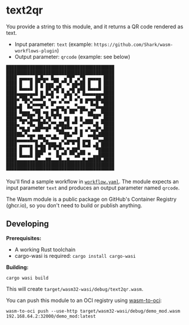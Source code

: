 # text2qr

You provide a string to this module, and it returns a QR code rendered as text.

* Input parameter: `text` (example: `https://github.com/Shark/wasm-workflows-plugin`)
* Output parameter: `qrcode` (example: see below)

```
█████████████████████████████████████████
█████████████████████████████████████████
████ ▄▄▄▄▄ █▄█▄▄ █▄▄  ▄▀█▀ ▄▀█ ▄▄▄▄▄ ████
████ █   █ █▀▄▀▄▄▄▀▀▄▀▀▄▀▄█▄██ █   █ ████
████ █▄▄▄█ █ ▀ ██▀▄█▀▄  ▄█▀▄██ █▄▄▄█ ████
████▄▄▄▄▄▄▄█ █ █▄█ ▀ ▀▄█▄▀▄▀ █▄▄▄▄▄▄▄████
████▄▀██▄▀▄▄▄█▀ ▄▀ ▀ ▄▀ █ ▄▀▄ ▄▄▄▄██▄████
████ ▄ ▀▄▀▄▄▄▄█  █▀ ▀ ▀▀  ▄ ▀ ▀ █▄█ ▀████
████▀█  ▀▀▄▄▄▀ ▀ ▄▄█▀█▄▀▄▄▄▀██▄ ▄▄▀▀█████
████ ▀███▄▄▀█ ▀█ █▄█▄ ▀ ▀▀  ▀  ██▄▄▄▀████
████▀█▄▄▀█▄▄█▀▄▀█ ▀ ▀ ██  █ █ ▄▄▄▀▀ ▄████
████▄ ▀ ▀█▄ ██▀▀▄▀▀▄██▄█ ▀▀ ▄▀▀▀▀▄█ ▀████
████ ▀█▄█ ▄██▀▀█▀ ▀█▄█▀▀▀ █ ▄ ▄▀▄▄█▀▄████
██████▄▀▄▄▄ ▄▄ ▄▄ ▄ ▀▀██▄▀▀ █  ▄▄█▄██████
████▄▄▄▄▄█▄▄▀▀█▄ ▀▀▀ ▄▀▄▄▄▄█ ▄▄▄ ▀▀▄▄████
████ ▄▄▄▄▄ █▄█▄▀███▄█ ▀▀ ▀ █ █▄█ ▄█ █████
████ █   █ █▄██ ▀ ▀▄▀▀▄▀▄██▀▄▄    ▀██████
████ █▄▄▄█ ██▀  ▀  █▄▀▀ ▀▀▄█▀▀ ▀ ▄▄██████
████▄▄▄▄▄▄▄█▄▄▄██▄▄▄█▄▄█▄▄▄▄▄█▄█████▄████
█████████████████████████████████████████
▀▀▀▀▀▀▀▀▀▀▀▀▀▀▀▀▀▀▀▀▀▀▀▀▀▀▀▀▀▀▀▀▀▀▀▀▀▀▀▀▀
```

You'll find a sample workflow in [`workflow.yaml`](workflow.yaml). The module expects an input parameter `text` and produces an output parameter named `qrcode`.

The Wasm module is a public package on GitHub's Container Registry (ghcr.io), so you don't need to build or publish anything.

## Developing

**Prerequisites:**
* A working Rust toolchain
* cargo-wasi is required: `cargo install cargo-wasi`

**Building:**

```shell
cargo wasi build
```

This will create `target/wasm32-wasi/debug/text2qr.wasm`.

You can push this module to an OCI registry using [wasm-to-oci](https://github.com/engineerd/wasm-to-oci):

```shell
wasm-to-oci push --use-http target/wasm32-wasi/debug/demo_mod.wasm 192.168.64.2:32000/demo_mod:latest
```
